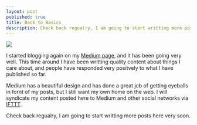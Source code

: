 ```yaml
---
layout: post
published: true
title: Back to Basics
description: Check back regualry, I am going to start writting more posts here very soon.
---
```

![](http://res.cloudinary.com/dfap1jqjc/image/upload/v1458449107/image-6_swkuva.jpg)

I started blogging again on my [Medium page](https://medium.com/@matthewdiiulio), and it has been going very well. This time around I have been writting quality content about things I care about, and people have responded very positvely to what I have published so far.

Medium has a beautiful design and has done a great job of getting eyeballs in fornt of my posts, but I still want my own home on the web. I will syndicate  my content posted here to Medium and other social networks via [IFTTT](https://ifttt.com/).

Check back regualry, I am going to start writting more posts here very soon.




